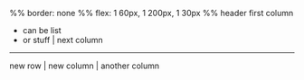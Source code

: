 %% border: none
%% flex: 1 60px, 1 200px, 1 30px
%% header
first column
- can be list
- or stuff
|
next column
---
new row
|
new column
|
another column